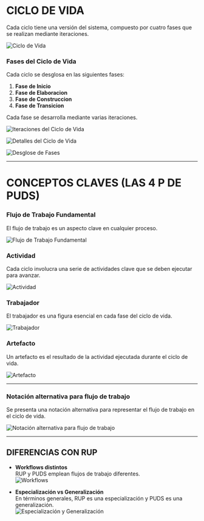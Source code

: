 
# CICLO DE VIDA

Cada ciclo tiene una versión del sistema, compuesto por cuatro fases que se realizan mediante iteraciones.

![Ciclo de Vida](https://lh7-rt.googleusercontent.com/docsz/AD_4nXfFZ4RFTvDQT8ug8ZWPTh7TtrGzCHPttu7dBc6-dTy5XOUwJwIOkWMePhO9W1s39tO3x5RoYlUUCQQuBE7x952M1U-jrSPTNu1KSvBmkWHsYlMu6ASA9KCWN50w-kS2QK5_8RUKu2bTRf7JohuBi9x0eZ8?key=VReuh94fGGpJZLGsXsGdUQ)

### Fases del Ciclo de Vida

Cada ciclo se desglosa en las siguientes fases:

1. **Fase de Inicio**
2. **Fase de Elaboracion**
3. **Fase de Construccion**
4. **Fase de Transicion**

Cada fase se desarrolla mediante varias iteraciones.

![Iteraciones del Ciclo de Vida](https://lh7-rt.googleusercontent.com/docsz/AD_4nXfUXI9D75hgvSSEhmtvLEwl2t1oOLNUmm5bmIvs-KYRGow5wn1wUcK1tlcuG5SrywgHxdozxvIp7IlViX59egruyTqViw2t2EDQ6Up-tiGPJ_dVmQB3MtTlOcV702bGsAVNo-87xOpuV_BUoZ71tm-u58Q?key=VReuh94fGGpJZLGsXsGdUQ)

![Detalles del Ciclo de Vida](https://lh7-rt.googleusercontent.com/docsz/AD_4nXdQ0dm0EB8Kvsd-cKoSzWjkoeTkhqcJEigEz0lzBxM_TrWwtQDkv1Bg-pwOh-oWcvTKjIG_3RIvaFRDIYMLMgzUtMwNP63enzVFt_OnDcd-kDvylEFb6U7-pfsY_QqZEsZRtA_XoOvAjwzbzZ3Pf2YOGII?key=VReuh94fGGpJZLGsXsGdUQ)

![Desglose de Fases](https://lh7-rt.googleusercontent.com/docsz/AD_4nXcLnAeuYmuwCILFqe_Houi_4GQkl_AHHKqZwrt3b5xTrRSw7Ku7Uyu1igY3wzZXClSl-rmhTdlEzSXTdmYRubMmpuhLeYBRfnwwuJUK9hri6maKgf7nKyDth2OBM62FOtjS2j_aOMOwZfaLBXeGEWcr_CYQ?key=VReuh94fGGpJZLGsXsGdUQ)

---

# CONCEPTOS CLAVES (LAS 4 P DE PUDS)

### Flujo de Trabajo Fundamental

El flujo de trabajo es un aspecto clave en cualquier proceso.

![Flujo de Trabajo Fundamental](https://lh7-rt.googleusercontent.com/docsz/AD_4nXdImgOOTqppvIvAF3bvQDoeLekqTYqEDX3XhNFnH-wR3iPyrCg_xlva7K6CuyqHcjzILGESPBJAYrAAp_cbYLhGmtvsf9MqK9lRFSmxCi-U7PFdzL0FO5MDauhF9BKmafqo_dw383lnPfR88b5FgEiHO8yJ?key=VReuh94fGGpJZLGsXsGdUQ)

### Actividad

Cada ciclo involucra una serie de actividades clave que se deben ejecutar para avanzar.

![Actividad](https://lh7-rt.googleusercontent.com/docsz/AD_4nXeOR8ROMURq6k4e4GiY4ylQ6oE_yI_nXXXeqET0JciSfMw3l522J1yx7Kw_0N6QTjgcV0rgus0HO7asguwbqVvY1qJRGfs08OSpJAFF0f7p-Y76eaIewyaCsghIdIM554PmMVC6o7tHd4ynmcGqqoZilLxo?key=VReuh94fGGpJZLGsXsGdUQ)

### Trabajador

El trabajador es una figura esencial en cada fase del ciclo de vida.

![Trabajador](https://lh7-rt.googleusercontent.com/docsz/AD_4nXfP7oSVES4QAmKws2-8dC6OI_zqCSultJ7NAv6fjej3H3cNWyui9PPXsyXpjv0NwtCn2c0KKOH3zQE4k3PX5gTLVNwoUwZQBqgloF5K7x_ZgqQGSQnnvLWq5F-3vhbJ3X7F00M14jGMqtC06QGIwkn3i-Jj?key=VReuh94fGGpJZLGsXsGdUQ)

### Artefacto

Un artefacto es el resultado de la actividad ejecutada durante el ciclo de vida.

![Artefacto](https://lh7-rt.googleusercontent.com/docsz/AD_4nXfti-vQn-SrNlBqXFuR_SMK-mIFwtUhaHsJeMPfdMpmfNaYrrJvi07ftmX6-QN0Kl-ygXUFWJRG8uecPDHdC5p5hFD6Vx4ykwZVfhY-dfvvQx4hHleDXj20rAffyBaahufTyQYjy7EfkILN34FCDl98U2s?key=VReuh94fGGpJZLGsXsGdUQ)

---

### Notación alternativa para flujo de trabajo

Se presenta una notación alternativa para representar el flujo de trabajo en el ciclo de vida.

![Notación alternativa para flujo de trabajo](https://lh7-rt.googleusercontent.com/docsz/AD_4nXdY7GHulx8DRBDCCbplQ2_sTJfJzZUrFL3JCzYCQYmm5Jsyry3DSqvqxNQbMNY8AskfOlr0YypGFy2l82N3d-6jeu3jPaHYLKJn_JyTUm6VxKJQ20e_iycU8smTKYqXCEIK_n_RZHFRSxaQ9oCv9vwYvXyy?key=VReuh94fGGpJZLGsXsGdUQ)

---

## DIFERENCIAS CON RUP

- **Workflows distintos**  
  RUP y PUDS emplean flujos de trabajo diferentes.  
  ![Workflows](https://lh7-rt.googleusercontent.com/docsz/AD_4nXfAzvKL24y1k8zZnF-305THCYAfCZYeYX4-bm366pP7M42p9x0EZw9XyZqc64dBeJxKR_QFn2nZSowzg47O0QAx2xZnFL8mNC3wIW-CeWm4rNYdM-T2bwnNoJPBytgSs0bcgFKyHySPv0N01MD3fRC6rgk?key=VReuh94fGGpJZLGsXsGdUQ)

- **Especialización vs Generalización**  
  En términos generales, RUP es una especialización y PUDS es una generalización.  
  ![Especialización y Generalización](https://lh7-rt.googleusercontent.com/docsz/AD_4nXd7pAfHDO3RzUPK6o38v6WqBwXT9UQ1X5p95dnDURCrGSU4yzRJUB0TCgDoA9pPvVOglkQFs902llQG4kEJcXU62V5A7Zh5yw5gvVx71zreAl3E5nvA3jUS2lyPP2Kw_oTRK72Nr4-ikWaWRwhuYQ0Ch5bz?key=VReuh94fGGpJZLGsXsGdUQ)
